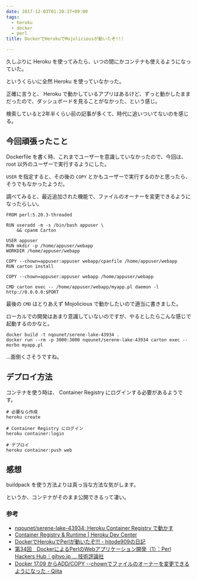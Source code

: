 ```yaml
---
date: 2017-12-03T01:20:37+09:00
tags:
  - heroku
  - docker
  - perl
title: DockerでHerokuでMojoliciousが動いたぞ!!!

---
```


久しぶりに Heroku を使ってみたら、いつの間にかコンテナも使えるようになっていた。

というくらいに全然 Heroku を使っていなかった。

正確に言うと、 Heroku で動かしているアプリはあるけど、ずっと動かしたままだったので、ダッシュボードを見ることがなかった、という感じ。

検索していると2年半くらい前の記事が多くて、時代に追いついてないのを感じる。

## 今回頑張ったこと

Dockerfile を書く時、これまでユーザーを意識していなかったので、今回は、 root 以外のユーザーで実行するようにした。

`USER` を指定すると、その後の `COPY` とかもユーザーで実行するのかと思ったら、そうでもなかったようだ。

調べてみると、最近追加された機能で、ファイルのオーナーを変更できるようになったらしい。

```
FROM perl:5.20.3-threaded

RUN useradd -m -s /bin/bash appuser \
    && cpanm Carton

USER appuser
RUN mkdir -p /home/appuser/webapp
WORKDIR /home/appuser/webapp

COPY --chown=appuser:appuser webapp/cpanfile /home/appuser/webapp
RUN carton install

COPY --chown=appuser:appuser webapp /home/appuser/webapp

CMD carton exec -- /home/appuser/webapp/myapp.pl daemon -l http://0.0.0.0:$PORT
```

最後の `CMD` はとりあえず Mojolicious で動かしたいので適当に書きました。

ローカルでの開発はあまり意識していないのですが、やるとしたらこんな感じで起動するのかなと。
```
docker build -t nqounet/serene-lake-43934 .
docker run --rm -p 3000:3000 nqounet/serene-lake-43934 carton exec -- morbo myapp.pl
```

…面倒くさそうですね。

## デプロイ方法

コンテナを使う時は、 Container Registry にログインする必要があるようです。

```
# 必要なら作成
heroku create

# Container Registry にログイン
heroku container:login

# デプロイ
heroku container:push web
```

## 感想

buildpack を使う方法よりは真っ当な方法な気がします。

というか、コンテナがそのまま公開できるって凄い。

### 参考
- [nqounet/serene-lake-43934: Heroku Container Registry で動かす](https://github.com/nqounet/serene-lake-43934)
- [Container Registry & Runtime | Heroku Dev Center](https://devcenter.heroku.com/articles/container-registry-and-runtime)
- [DockerでHerokuでPerlが動いたぞ!!! - hitode909の日記](http://blog.sushi.money/entry/2015/05/07/200611)
- [第34回　DockerによるPerlのWebアプリケーション開発（1）：Perl Hackers Hub｜gihyo.jp … 技術評論社](http://gihyo.jp/dev/serial/01/perl-hackers-hub/003401)
- [Docker 17.09 からADD/COPY --chownでファイルのオーナーを変更できるようになった - Qiita](https://qiita.com/minamijoyo/items/c599e81f8803e690f3e1)
